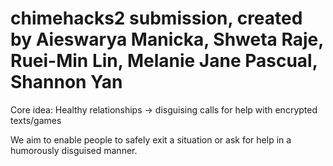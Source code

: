 # chimehacks2 submission, created by Aieswarya Manicka, Shweta Raje, Ruei-Min Lin, Melanie Jane Pascual, Shannon Yan

Core idea:  Healthy relationships -> disguising calls for help with encrypted texts/games

We aim to enable people to safely exit a situation  or ask for help in a humorously disguised manner.
